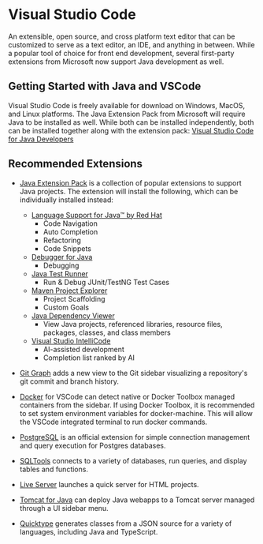 # Visual Studio Code
An extensible, open source, and cross platform text editor that can be customized to serve as a text editor, an IDE, and anything in between. While a popular tool of choice for front end development, several first-party extensions from Microsoft now support Java development as well.

## Getting Started with Java and VSCode
Visual Studio Code is freely available for download on Windows, MacOS, and Linux platforms. The Java Extension Pack from Microsoft will require Java to be installed as well. While both can be installed independently, both can be installed together along with the extension pack: [Visual Studio Code for Java Developers](https://aka.ms/vscode-java-installer-win)

## Recommended Extensions
- [Java Extension Pack](https://marketplace.visualstudio.com/items?itemName=vscjava.vscode-java-pack) is a collection of popular extensions to support Java projects. The extension will install the following, which can be individually installed instead:
    - [Language Support for Java™ by Red Hat](https://marketplace.visualstudio.com/items?itemName=redhat.java)
        - Code Navigation
        - Auto Completion
        - Refactoring
        - Code Snippets
    - [Debugger for Java](https://marketplace.visualstudio.com/items?itemName=vscjava.vscode-java-debug)
        - Debugging
    - [Java Test Runner](https://marketplace.visualstudio.com/items?itemName=vscjava.vscode-java-test)
        - Run & Debug JUnit/TestNG Test Cases
    - [Maven Project Explorer](https://marketplace.visualstudio.com/items?itemName=vscjava.vscode-maven)
        - Project Scaffolding
        - Custom Goals
    - [Java Dependency Viewer](https://marketplace.visualstudio.com/items?itemName=vscjava.vscode-java-dependency)
        - View Java projects, referenced libraries, resource files, packages, classes, and class members
    - [Visual Studio IntelliCode](https://marketplace.visualstudio.com/items?itemName=VisualStudioExptTeam.vscodeintellicode)
        - AI-assisted development
        - Completion list ranked by AI

- [Git Graph](https://marketplace.visualstudio.com/items?itemName=mhutchie.git-graph) adds a new view to the Git sidebar visualizing a repository's git commit and branch history.

- [Docker](https://marketplace.visualstudio.com/items?itemName=ms-azuretools.vscode-docker) for VSCode can detect  native or Docker Toolbox managed containers from the sidebar. If using Docker Toolbox, it is recommended to set system environment variables for docker-machine. This will allow the VSCode integrated terminal to run docker commands.

- [PostgreSQL](https://marketplace.visualstudio.com/items?itemName=ms-ossdata.vscode-postgresql) is an official extension for simple connection management and query execution for Postgres databases.

- [SQLTools](https://marketplace.visualstudio.com/items?itemName=mtxr.sqltools) connects to a variety of databases, run queries, and display tables and functions.

- [Live Server](https://marketplace.visualstudio.com/items?itemName=ritwickdey.LiveServer) launches a quick server for HTML projects.

- [Tomcat for Java](https://marketplace.visualstudio.com/items?itemName=adashen.vscode-tomcat) can deploy Java webapps to a Tomcat server managed through a UI sidebar menu.

- [Quicktype](https://marketplace.visualstudio.com/items?itemName=quicktype.quicktype) generates classes from a JSON source for a variety of languages, including Java and TypeScript.

